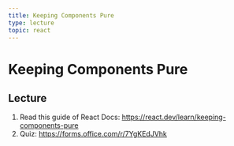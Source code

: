```yaml
---
title: Keeping Components Pure
type: lecture
topic: react
---
```


# Keeping Components Pure

## Lecture

1. Read this guide of React Docs: https://react.dev/learn/keeping-components-pure
2. Quiz: https://forms.office.com/r/7YgKEdJVhk
